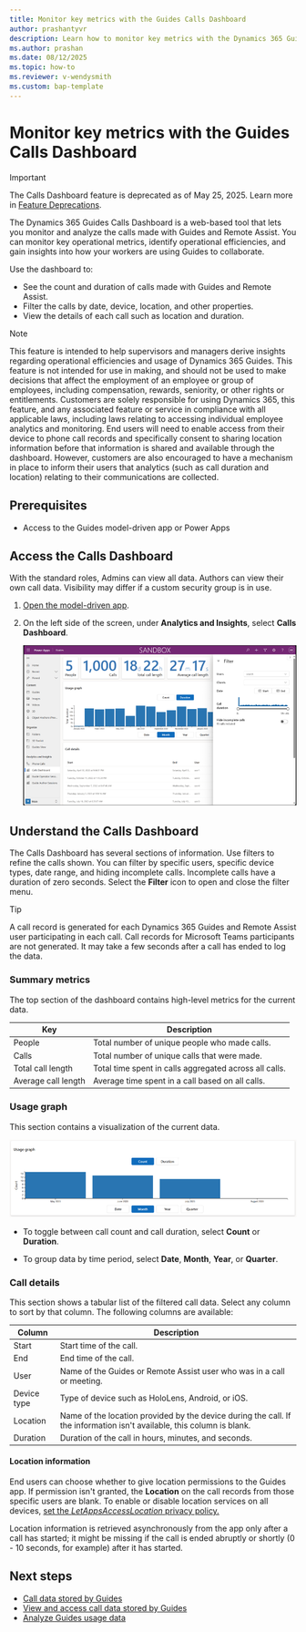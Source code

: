 ```yaml
---
title: Monitor key metrics with the Guides Calls Dashboard
author: prashantyvr
description: Learn how to monitor key metrics with the Dynamics 365 Guides Calls Dashboard
ms.author: prashan
ms.date: 08/12/2025
ms.topic: how-to
ms.reviewer: v-wendysmith
ms.custom: bap-template
---
```


# Monitor key metrics with the Guides Calls Dashboard

> [!IMPORTANT]
> The Calls Dashboard feature is deprecated as of May 25, 2025. Learn more in [Feature Deprecations](/dynamics365/field-service/deprecations-field-service).

The Dynamics 365 Guides Calls Dashboard is a web-based tool that lets you monitor and analyze the calls made with Guides and Remote Assist. You can monitor key operational metrics, identify operational efficiencies, and gain insights into how your workers are using Guides to collaborate.

Use the dashboard to:

- See the count and duration of calls made with Guides and Remote Assist.
- Filter the calls by date, device, location, and other properties.
- View the details of each call such as location and duration.

> [!NOTE]
> This feature is intended to help supervisors and managers derive insights regarding operational efficiencies and usage of Dynamics 365 Guides. This feature is not intended for use in making, and should not be used to make decisions that affect the employment of an employee or group of employees, including compensation, rewards, seniority, or other rights or entitlements. Customers are solely responsible for using Dynamics 365, this feature, and any associated feature or service in compliance with all applicable laws, including laws relating to accessing individual employee analytics and monitoring. End users will need to enable access from their device to phone call records and specifically consent to sharing location information before that information is shared and available through the dashboard. However, customers are also encouraged to have a mechanism in place to inform their users that analytics (such as call duration and location) relating to their communications are collected.

## Prerequisites

- Access to the Guides model-driven app or Power Apps

## Access the Calls Dashboard

With the standard roles, Admins can view all data. Authors can view their own call data. Visibility may differ if a custom security group is in use.

1. [Open the model-driven app](open-model-driven-app.md).

1. On the left side of the screen, under **Analytics and Insights**, select **Calls Dashboard**.

   ![Screenshot of the Guides Calls Dashboard.](media/calls-dashboard-guides.png)

## Understand the Calls Dashboard

The Calls Dashboard has several sections of information. Use filters to refine the calls shown. You can filter by specific users, specific device types, date range, and hiding incomplete calls. Incomplete calls have a duration of zero seconds. Select the **Filter** icon to open and close the filter menu.

> [!TIP]
> A call record is generated for each Dynamics 365 Guides and Remote Assist user participating in each call. Call records for Microsoft Teams participants are not generated. It may take a few seconds after a call has ended to log the data.

### Summary metrics

The top section of the dashboard contains high-level metrics for the current data.

| Key | Description |
| --- | --- |
| People | Total number of unique people who made calls.|
| Calls | Total number of unique calls that were made. |
| Total call length | Total time spent in calls aggregated across all calls. |
| Average call length | Average time spent in a call based on all calls. |

### Usage graph

This section contains a visualization of the current data.

![Screenshot of the Guides usage section on the Calls Dashboard.](media/calls-dashboard-guides-usage.png)

- To toggle between call count and call duration, select **Count** or **Duration**.

- To group data by time period, select **Date**, **Month**, **Year**, or **Quarter**.

### Call details

This section shows a tabular list of the filtered call data. Select any column to sort by that column. The following columns are available:

| Column | Description |
| --- | --- |
| Start | Start time of the call. |
| End | End time of the call. |
| User | Name of the Guides or Remote Assist user who was in a call or meeting. |
| Device type | Type of device such as HoloLens, Android, or iOS. |
| Location | Name of the location provided by the device during the call. If the information isn't available, this column is blank. |
| Duration | Duration of the call in hours, minutes, and seconds. |

#### Location information

End users can choose whether to give location permissions to the Guides app. If permission isn't granted, the **Location** on the call records from those specific users are blank. To enable or disable location services on all devices, [set the *LetAppsAccessLocation* privacy policy.](/windows/client-management/mdm/policy-csp-privacy#privacy-letappsaccesslocation)

Location information is retrieved asynchronously from the app only after a call has started; it might be missing if the call is ended abruptly or shortly (0 - 10 seconds, for example) after it has started.

## Next steps

- [Call data stored by Guides](call-data-logs.md)
- [View and access call data stored by Guides](call-logging.md)
- [Analyze Guides usage data](analytics-overview.md)